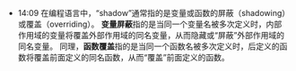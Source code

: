 
- 14:09 
	在编程语言中，“shadow”通常指的是变量或函数的屏蔽（shadowing）或覆盖（overriding）。
	**变量屏蔽**指的是当同一个变量名被多次定义时，内部作用域的变量将覆盖外部作用域的同名变量，从而隐藏或“屏蔽”外部作用域的同名变量。
	同理，**函数覆盖**指的是当同一个函数名被多次定义时，后定义的函数将覆盖前面定义的同名函数，从而“覆盖”前面定义的函数。 